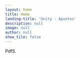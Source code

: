```yaml
---
layout: home
title: Home
landing-title: 'Unity - Apuntes'
description: null
image: null
author: null
show_tile: false
---
```


PdfS.

